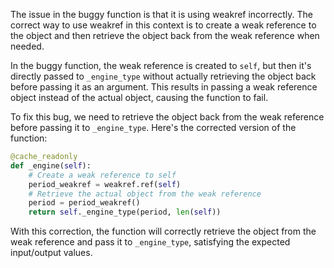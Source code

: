 The issue in the buggy function is that it is using weakref incorrectly. The correct way to use weakref in this context is to create a weak reference to the object and then retrieve the object back from the weak reference when needed. 

In the buggy function, the weak reference is created to `self`, but then it's directly passed to `_engine_type` without actually retrieving the object back before passing it as an argument. This results in passing a weak reference object instead of the actual object, causing the function to fail.

To fix this bug, we need to retrieve the object back from the weak reference before passing it to `_engine_type`. Here's the corrected version of the function:

```python
@cache_readonly
def _engine(self):
    # Create a weak reference to self
    period_weakref = weakref.ref(self)
    # Retrieve the actual object from the weak reference
    period = period_weakref()
    return self._engine_type(period, len(self))
```

With this correction, the function will correctly retrieve the object from the weak reference and pass it to `_engine_type`, satisfying the expected input/output values.